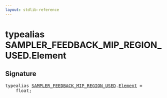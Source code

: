 ```yaml
---
layout: stdlib-reference
---
```


# typealias SAMPLER\_FEEDBACK\_MIP\_REGION\_USED\.Element

## Signature

<pre>
<span class='code_keyword'>typealias</span> <a href="/stdlib-reference/types/sampler_feedback_mip_region_used-012345689abcdefhijlmnopqstuv/index" class="code_type">SAMPLER_FEEDBACK_MIP_REGION_USED</a>.<a href="/stdlib-reference/types/sampler_feedback_mip_region_used-012345689abcdefhijlmnopqstuv/element-0" class="code_type">Element</a> = 
    <span class="code_keyword">float</span>;
</pre>

